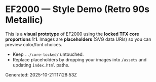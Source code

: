 # EF2000 — Style Demo (Retro 90s Metallic)

This is a **visual prototype** of EF2000 using the **locked TFX core proportions 1:1**.
Images are **placeholders** (SVG data URIs) so you can preview color/font choices.

- Keep `../core-locked/` untouched.
- Replace placeholders by dropping your images into `/assets` and updating `index.html` paths.

Generated: 2025-10-21T17:28:53Z
